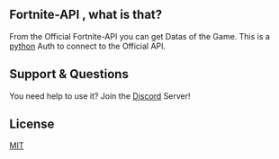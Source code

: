 ## Fortnite-API , what is that? 

From the Official Fortnite-API you can get Datas of the Game. This is a [python](https://www.python.org/) Auth to connect to the Official API.

## Support & Questions

You need help to use it? Join the [Discord](https://discord.gg/3aTESEw) Server!

## License
[MIT](https://choosealicense.com/licenses/mit/)